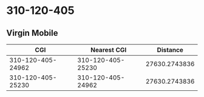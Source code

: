 # 310-120-405
## Virgin Mobile


| CGI | Nearest CGI | Distance |
|-----|-------------|----------|
| 310-120-405-24962 | 310-120-405-25230 | 27630.2743836 |
| 310-120-405-25230 | 310-120-405-24962 | 27630.2743836 |
